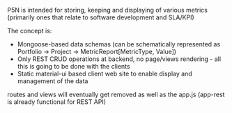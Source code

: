 P5N is intended for storing, keeping and displaying of various metrics (primarily ones that relate to software development and SLA/KPI)

The concept is:

* Mongoose-based data schemas (can be schematically represented as Portfolio -> Project -> MetricReport[MetricType, Value])
* Only REST CRUD operations at backend, no page/views rendering - all this is going to be done with the clients
* Static material-ui based client web site to enable display and management of the data

routes and views will eventually get removed as well as the app.js (app-rest is already functional for REST API)